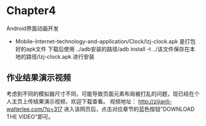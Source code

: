 # Chapter4
Android界面动画开发

* Mobile-Internet-technology-and-application/Clock/lzj-clock.apk 是打包好的apk文件
下载后使用 ../adb安装的路径/adb install -t ../该文件保存在本地的路径/lzj-clock.apk 进行安装

## 作业结果演示视频
考虑到不同的模拟器尺寸不同，可能导致页面元素布局被打乱的问题，现已经在个人主页上传结果演示视频，欢迎下载查看。
视频地址： http://zijianli-walterlee.com/?p=317
进入该网页后，点击对应章节的蓝色按钮"DOWNLOAD THE VIDEO"即可。
